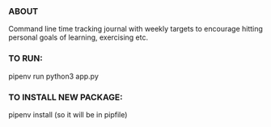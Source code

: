 ### ABOUT
Command line time tracking journal with weekly targets to encourage hitting personal goals of learning, exercising etc.

### TO RUN: 
pipenv run python3 app.py

### TO INSTALL NEW PACKAGE: 
pipenv install <package> (so it will be in pipfile)